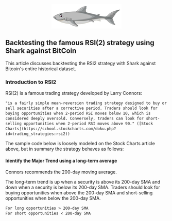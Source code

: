 <p align="center">
  <img src="https://github.com/danielneil/Shark/blob/main/shark/files/shark_ui_patches/logofullsize.png?raw=true">
</p>

## Backtesting the famous RSI(2) strategy using Shark against BitCoin

This article discusses backtesting the RSI2 strategy with Shark against Bitcoin's entire historical dataset.

### Introduction to RSI2

RSI(2) is a famous trading strategy developed by Larry Connors:

```
"is a fairly simple mean-reversion trading strategy designed to buy or sell securities after a corrective period. Traders should look for buying opportunities when 2-period RSI moves below 10, which is considered deeply oversold. Conversely, traders can look for short-selling opportunities when 2-period RSI moves above 90." ([Stock Charts](https://school.stockcharts.com/doku.php?id=trading_strategies:rsi2))
```
The sample code below is loosely modeled on the Stock Charts article above, but in summary the strategy behaves as follows:

#### Identify the Major Trend using a long-term average

Connors recommends the 200-day moving average. 

The long-term trend is up when a security is above its 200-day SMA and down when a security is below its 200-day SMA. Traders should look for buying opportunities when above the 200-day SMA and short-selling opportunities when below the 200-day SMA.
```
For long opportunities > 200-day SMA
For short opportunities < 200-day SMA
```
### 
